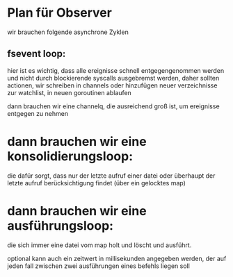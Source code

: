 # Plan für Observer

wir brauchen folgende asynchrone Zyklen

## fsevent loop:

hier ist es wichtig, dass alle ereignisse schnell entgegengenommen werden und nicht durch
blockierende syscalls ausgebremst werden, daher sollten actionen, wir schreiben in channels
oder hinzufügen neuer verzeichnisse zur watchlist, in neuen goroutinen ablaufen

dann brauchen wir eine channelq, die ausreichend groß ist, um ereignisse entgegen zu nehmen


# dann brauchen wir eine konsolidierungsloop:

die dafür sorgt, dass nur der letzte aufruf einer datei oder überhaupt
der letzte aufruf berücksichtigung findet (über ein gelocktes map)

# dann brauchen wir eine ausführungsloop:

 die sich immer eine datei vom map holt und löscht und ausführt.

optional kann auch ein zeitwert in millisekunden angegeben werden, der auf jeden fall zwischen zwei ausführungen eines
befehls liegen soll

